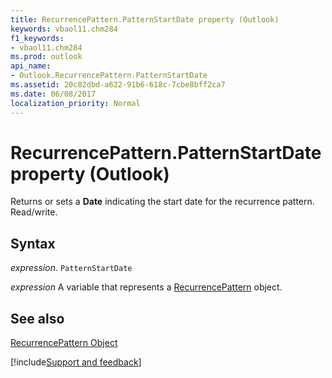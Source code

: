 ```yaml
---
title: RecurrencePattern.PatternStartDate property (Outlook)
keywords: vbaol11.chm284
f1_keywords:
- vbaol11.chm284
ms.prod: outlook
api_name:
- Outlook.RecurrencePattern.PatternStartDate
ms.assetid: 20c82dbd-a622-91b6-618c-7cbe8bff2ca7
ms.date: 06/08/2017
localization_priority: Normal
---
```



# RecurrencePattern.PatternStartDate property (Outlook)

Returns or sets a **Date** indicating the start date for the recurrence pattern. Read/write.


## Syntax

_expression_. `PatternStartDate`

_expression_ A variable that represents a [RecurrencePattern](Outlook.RecurrencePattern.md) object.


## See also


[RecurrencePattern Object](Outlook.RecurrencePattern.md)

[!include[Support and feedback](~/includes/feedback-boilerplate.md)]